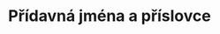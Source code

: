 ---
title: "Přídavná jména a příslovce"
layout: list
type: index
section: "Anglický jazyk"
weight: 15
---